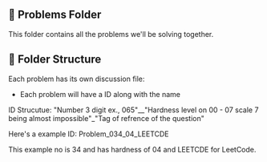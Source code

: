 ## 📝 Problems Folder

This folder contains all the problems we'll be solving together.

## 📂 Folder Structure

Each problem has its own discussion file:                                                                                                                          
* Each problem will have a ID along with the name

ID Strucutue: "Number 3 digit ex., 065"__"Hardness level on 00 - 07 scale 7 being almost impossible"_"Tag of refrence of the question"

Here's a example ID: Problem_034_04_LEETCDE

This example no is 34 and has hardness of 04 and LEETCDE for LeetCode.

